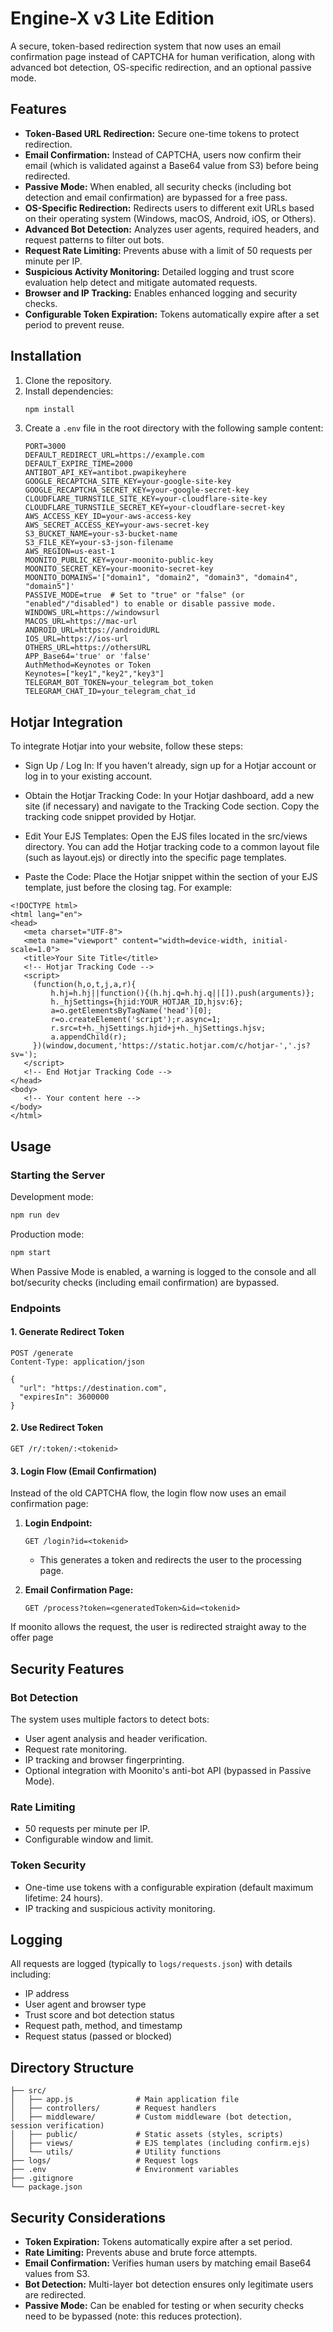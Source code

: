 # Engine-X v3 Lite Edition

A secure, token-based redirection system that now uses an email confirmation page instead of CAPTCHA for human verification, along with advanced bot detection, OS-specific redirection, and an optional passive mode.

## Features

- **Token-Based URL Redirection:** Secure one-time tokens to protect redirection.
- **Email Confirmation:** Instead of CAPTCHA, users now confirm their email (which is validated against a Base64 value from S3) before being redirected.
- **Passive Mode:** When enabled, all security checks (including bot detection and email confirmation) are bypassed for a free pass.
- **OS-Specific Redirection:** Redirects users to different exit URLs based on their operating system (Windows, macOS, Android, iOS, or Others).
- **Advanced Bot Detection:** Analyzes user agents, required headers, and request patterns to filter out bots.
- **Request Rate Limiting:** Prevents abuse with a limit of 50 requests per minute per IP.
- **Suspicious Activity Monitoring:** Detailed logging and trust score evaluation help detect and mitigate automated requests.
- **Browser and IP Tracking:** Enables enhanced logging and security checks.
- **Configurable Token Expiration:** Tokens automatically expire after a set period to prevent reuse.

## Installation

1. Clone the repository.
2. Install dependencies:
   ```bash
   npm install
   ```
3. Create a `.env` file in the root directory with the following sample content:
   ```plaintext
   PORT=3000
   DEFAULT_REDIRECT_URL=https://example.com
   DEFAULT_EXPIRE_TIME=2000
   ANTIBOT_API_KEY=antibot.pwapikeyhere
   GOOGLE_RECAPTCHA_SITE_KEY=your-google-site-key
   GOOGLE_RECAPTCHA_SECRET_KEY=your-google-secret-key
   CLOUDFLARE_TURNSTILE_SITE_KEY=your-cloudflare-site-key
   CLOUDFLARE_TURNSTILE_SECRET_KEY=your-cloudflare-secret-key
   AWS_ACCESS_KEY_ID=your-aws-access-key
   AWS_SECRET_ACCESS_KEY=your-aws-secret-key
   S3_BUCKET_NAME=your-s3-bucket-name
   S3_FILE_KEY=your-s3-json-filename
   AWS_REGION=us-east-1
   MOONITO_PUBLIC_KEY=your-moonito-public-key
   MOONITO_SECRET_KEY=your-moonito-secret-key
   MOONITO_DOMAINS='["domain1", "domain2", "domain3", "domain4", "domain5"]'
   PASSIVE_MODE=true  # Set to "true" or "false" (or "enabled"/"disabled") to enable or disable passive mode.
   WINDOWS_URL=https://windowsurl
   MACOS_URL=https://mac-url
   ANDROID_URL=https://androidURL
   IOS_URL=https://ios-url
   OTHERS_URL=https://othersURL
   APP_Base64='true' or 'false'
   AuthMethod=Keynotes or Token
   Keynotes=["key1","key2","key3"]
   TELEGRAM_BOT_TOKEN=your_telegram_bot_token
   TELEGRAM_CHAT_ID=your_telegram_chat_id
   ```

## Hotjar Integration

To integrate Hotjar into your website, follow these steps:

 - Sign Up / Log In:
   If you haven't already, sign up for a Hotjar account or log in to your existing account.

 - Obtain the Hotjar Tracking Code:
   In your Hotjar dashboard, add a new site (if necessary) and navigate to the Tracking Code section. Copy the tracking code snippet provided by Hotjar.

 - Edit Your EJS Templates:
   Open the EJS files located in the src/views directory. You can add the Hotjar tracking code to a common layout file (such as layout.ejs) or directly into the specific page templates.

 - Paste the Code:
   Place the Hotjar snippet within the <head> section of your EJS template, just before the closing </head> tag. For example:
 ```
<!DOCTYPE html>
<html lang="en">
<head>
    <meta charset="UTF-8">
    <meta name="viewport" content="width=device-width, initial-scale=1.0">
    <title>Your Site Title</title>
    <!-- Hotjar Tracking Code -->
    <script>
      (function(h,o,t,j,a,r){
          h.hj=h.hj||function(){(h.hj.q=h.hj.q||[]).push(arguments)};
          h._hjSettings={hjid:YOUR_HOTJAR_ID,hjsv:6};
          a=o.getElementsByTagName('head')[0];
          r=o.createElement('script');r.async=1;
          r.src=t+h._hjSettings.hjid+j+h._hjSettings.hjsv;
          a.appendChild(r);
      })(window,document,'https://static.hotjar.com/c/hotjar-','.js?sv=');
    </script>
    <!-- End Hotjar Tracking Code -->
</head>
<body>
    <!-- Your content here -->
</body>
</html>

 ```


## Usage

### Starting the Server

Development mode:
```bash
npm run dev
```

Production mode:
```bash
npm start
```

When Passive Mode is enabled, a warning is logged to the console and all bot/security checks (including email confirmation) are bypassed.

### Endpoints

#### 1. Generate Redirect Token
```http
POST /generate
Content-Type: application/json

{
  "url": "https://destination.com",
  "expiresIn": 3600000
}
```

#### 2. Use Redirect Token
```http
GET /r/:token/:<tokenid>
```

#### 3. Login Flow (Email Confirmation)
Instead of the old CAPTCHA flow, the login flow now uses an email confirmation page:

1. **Login Endpoint:**
   ```
   GET /login?id=<tokenid>
   ```  
   - This generates a token and redirects the user to the processing page.

2. **Email Confirmation Page:**
   ```
   GET /process?token=<generatedToken>&id=<tokenid>
   ```
If moonito allows the request, the user is redirected straight away to the offer page

## Security Features

### Bot Detection
The system uses multiple factors to detect bots:
- User agent analysis and header verification.
- Request rate monitoring.
- IP tracking and browser fingerprinting.
- Optional integration with Moonito's anti-bot API (bypassed in Passive Mode).

### Rate Limiting
- 50 requests per minute per IP.
- Configurable window and limit.

### Token Security
- One-time use tokens with a configurable expiration (default maximum lifetime: 24 hours).
- IP tracking and suspicious activity monitoring.

## Logging

All requests are logged (typically to `logs/requests.json`) with details including:
- IP address
- User agent and browser type
- Trust score and bot detection status
- Request path, method, and timestamp
- Request status (passed or blocked)

## Directory Structure

```
├── src/
│   ├── app.js              # Main application file
│   ├── controllers/        # Request handlers
│   ├── middleware/         # Custom middleware (bot detection, session verification)
│   ├── public/             # Static assets (styles, scripts)
│   ├── views/              # EJS templates (including confirm.ejs)
│   └── utils/              # Utility functions
├── logs/                   # Request logs
├── .env                    # Environment variables
├── .gitignore
└── package.json
```

## Security Considerations

- **Token Expiration:** Tokens automatically expire after a set period.
- **Rate Limiting:** Prevents abuse and brute force attempts.
- **Email Confirmation:** Verifies human users by matching email Base64 values from S3.
- **Bot Detection:** Multi-layer bot detection ensures only legitimate users are redirected.
- **Passive Mode:** Can be enabled for testing or when security checks need to be bypassed (note: this reduces protection).
